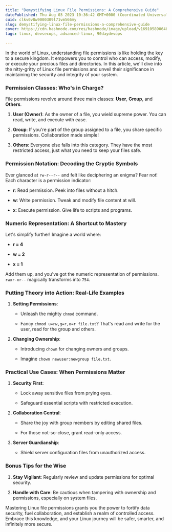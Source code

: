 ```yaml
---
title: "Demystifying Linux File Permissions: A Comprehensive Guide"
datePublished: Thu Aug 03 2023 10:36:42 GMT+0000 (Coordinated Universal Time)
cuid: clkv0v8w9000309l71vm566my
slug: demystifying-linux-file-permissions-a-comprehensive-guide
cover: https://cdn.hashnode.com/res/hashnode/image/upload/v1691058906488/188666c2-4eeb-42fc-b528-79740c03f6a4.png
tags: linux, devsecops, advanced-linux, 90daydevops

---
```


In the world of Linux, understanding file permissions is like holding the key to a secure kingdom. It empowers you to control who can access, modify, or execute your precious files and directories. In this article, we'll dive into the nitty-gritty of Linux file permissions and unveil their significance in maintaining the security and integrity of your system.

### **Permission Classes: Who's in Charge?**

File permissions revolve around three main classes: **User**, **Group**, and **Others**.

1. **User (Owner)**: As the owner of a file, you wield supreme power. You can read, write, and execute with ease.
    
2. **Group**: If you're part of the group assigned to a file, you share specific permissions. Collaboration made simple!
    
3. **Others**: Everyone else falls into this category. They have the most restricted access, just what you need to keep your files safe.
    

### **Permission Notation: Decoding the Cryptic Symbols**

Ever glanced at `rw-r--r--` and felt like deciphering an enigma? Fear not! Each character is a permission indicator:

* **r**: Read permission. Peek into files without a hitch.
    
* **w**: Write permission. Tweak and modify file content at will.
    
* **x**: Execute permission. Give life to scripts and programs.
    

### **Numeric Representation: A Shortcut to Mastery**

Let's simplify further! Imagine a world where:

* **r = 4**
    
* **w = 2**
    
* **x = 1**
    

Add them up, and you've got the numeric representation of permissions. `rwxr-xr--` magically transforms into `754`.

### **Putting Theory into Action: Real-Life Examples**

1. **Setting Permissions**:
    
    * Unleash the mighty `chmod` command.
        
    * Fancy `chmod u=rw,g=r,o=r file.txt`? That's read and write for the user, read for the group and others.
        
2. **Changing Ownership**:
    
    * Introducing `chown` for changing owners and groups.
        
    * Imagine `chown newuser:newgroup file.txt`.
        

### **Practical Use Cases: When Permissions Matter**

1. **Security First**:
    
    * Lock away sensitive files from prying eyes.
        
    * Safeguard essential scripts with restricted execution.
        
2. **Collaboration Central**:
    
    * Share the joy with group members by editing shared files.
        
    * For those not-so-close, grant read-only access.
        
3. **Server Guardianship**:
    
    * Shield server configuration files from unauthorized access.
        

### **Bonus Tips for the Wise**

1. **Stay Vigilant**: Regularly review and update permissions for optimal security.
    
2. **Handle with Care**: Be cautious when tampering with ownership and permissions, especially on system files.
    

Mastering Linux file permissions grants you the power to fortify data security, fuel collaboration, and establish a realm of controlled access. Embrace this knowledge, and your Linux journey will be safer, smarter, and infinitely more secure.